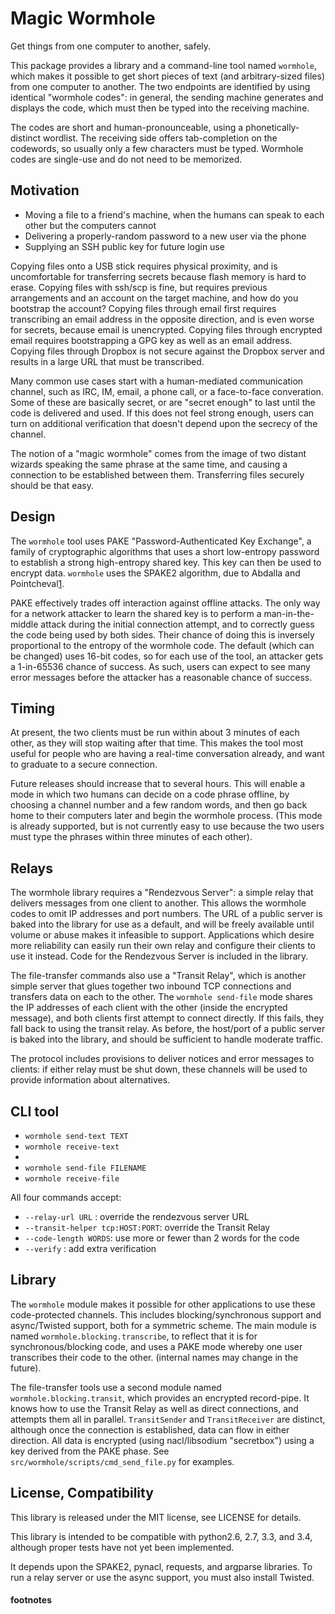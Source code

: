 # Magic Wormhole

Get things from one computer to another, safely.

This package provides a library and a command-line tool named `wormhole`,
which makes it possible to get short pieces of text (and arbitrary-sized
files) from one computer to another. The two endpoints are identified by
using identical "wormhole codes": in general, the sending machine generates
and displays the code, which must then be typed into the receiving machine.

The codes are short and human-pronounceable, using a phonetically-distinct
wordlist. The receiving side offers tab-completion on the codewords, so
usually only a few characters must be typed. Wormhole codes are single-use
and do not need to be memorized.

## Motivation

* Moving a file to a friend's machine, when the humans can speak to each
  other but the computers cannot
* Delivering a properly-random password to a new user via the phone
* Supplying an SSH public key for future login use

Copying files onto a USB stick requires physical proximity, and is
uncomfortable for transferring secrets because flash memory is hard to erase.
Copying files with ssh/scp is fine, but requires previous arrangements and an
account on the target machine, and how do you bootstrap the account? Copying
files through email first requires transcribing an email address in the
opposite direction, and is even worse for secrets, because email is
unencrypted. Copying files through encrypted email requires bootstrapping a
GPG key as well as an email address. Copying files through Dropbox is not
secure against the Dropbox server and results in a large URL that must be
transcribed.

Many common use cases start with a human-mediated communication channel, such
as IRC, IM, email, a phone call, or a face-to-face converation. Some of these
are basically secret, or are "secret enough" to last until the code is
delivered and used. If this does not feel strong enough, users can turn on
additional verification that doesn't depend upon the secrecy of the channel.

The notion of a "magic wormhole" comes from the image of two distant wizards
speaking the same phrase at the same time, and causing a connection to be
established between them. Transferring files securely should be that easy.

## Design

The `wormhole` tool uses PAKE "Password-Authenticated Key Exchange", a family
of cryptographic algorithms that uses a short low-entropy password to
establish a strong high-entropy shared key. This key can then be used to
encrypt data. `wormhole` uses the SPAKE2 algorithm, due to Abdalla and
Pointcheval[1].

PAKE effectively trades off interaction against offline attacks. The only way
for a network attacker to learn the shared key is to perform a
man-in-the-middle attack during the initial connection attempt, and to
correctly guess the code being used by both sides. Their chance of doing this
is inversely proportional to the entropy of the wormhole code. The default
(which can be changed) uses 16-bit codes, so for each use of the tool, an
attacker gets a 1-in-65536 chance of success. As such, users can expect to
see many error messages before the attacker has a reasonable chance of
success.

## Timing

At present, the two clients must be run within about 3 minutes of each other,
as they will stop waiting after that time. This makes the tool most useful
for people who are having a real-time conversation already, and want to
graduate to a secure connection.

Future releases should increase that to several hours. This will enable a
mode in which two humans can decide on a code phrase offline, by choosing a
channel number and a few random words, and then go back home to their
computers later and begin the wormhole process. (This mode is already
supported, but is not currently easy to use because the two users must type
the phrases within three minutes of each other).

## Relays

The wormhole library requires a "Rendezvous Server": a simple relay that
delivers messages from one client to another. This allows the wormhole codes
to omit IP addresses and port numbers. The URL of a public server is baked
into the library for use as a default, and will be freely available until
volume or abuse makes it infeasible to support. Applications which desire
more reliability can easily run their own relay and configure their clients
to use it instead. Code for the Rendezvous Server is included in the library.

The file-transfer commands also use a "Transit Relay", which is another
simple server that glues together two inbound TCP connections and transfers
data on each to the other. The `wormhole send-file` mode shares the IP
addresses of each client with the other (inside the encrypted message), and
both clients first attempt to connect directly. If this fails, they fall back
to using the transit relay. As before, the host/port of a public server is
baked into the library, and should be sufficient to handle moderate traffic.

The protocol includes provisions to deliver notices and error messages to
clients: if either relay must be shut down, these channels will be used to
provide information about alternatives.

## CLI tool

* `wormhole send-text TEXT`
* `wormhole receive-text`
* 
* `wormhole send-file FILENAME`
* `wormhole receive-file`

All four commands accept:

* `--relay-url URL` : override the rendezvous server URL
* `--transit-helper tcp:HOST:PORT`: override the Transit Relay
* `--code-length WORDS`: use more or fewer than 2 words for the code
* `--verify` : add extra verification

## Library

The `wormhole` module makes it possible for other applications to use these
code-protected channels. This includes blocking/synchronous support and
async/Twisted support, both for a symmetric scheme. The main module is named
`wormhole.blocking.transcribe`, to reflect that it is for
synchronous/blocking code, and uses a PAKE mode whereby one user transcribes
their code to the other. (internal names may change in the future).

The file-transfer tools use a second module named
`wormhole.blocking.transit`, which provides an encrypted record-pipe. It
knows how to use the Transit Relay as well as direct connections, and
attempts them all in parallel. `TransitSender` and `TransitReceiver` are
distinct, although once the connection is established, data can flow in
either direction. All data is encrypted (using nacl/libsodium "secretbox")
using a key derived from the PAKE phase. See
`src/wormhole/scripts/cmd_send_file.py` for examples.

## License, Compatibility

This library is released under the MIT license, see LICENSE for details.

This library is intended to be compatible with python2.6, 2.7, 3.3, and 3.4,
although proper tests have not yet been implemented.

It depends upon the SPAKE2, pynacl, requests, and argparse libraries. To run
a relay server or use the async support, you must also install Twisted.


#### footnotes

[1]: http://www.di.ens.fr/~pointche/Documents/Papers/2005_rsa.pdf "RSA 2005"
